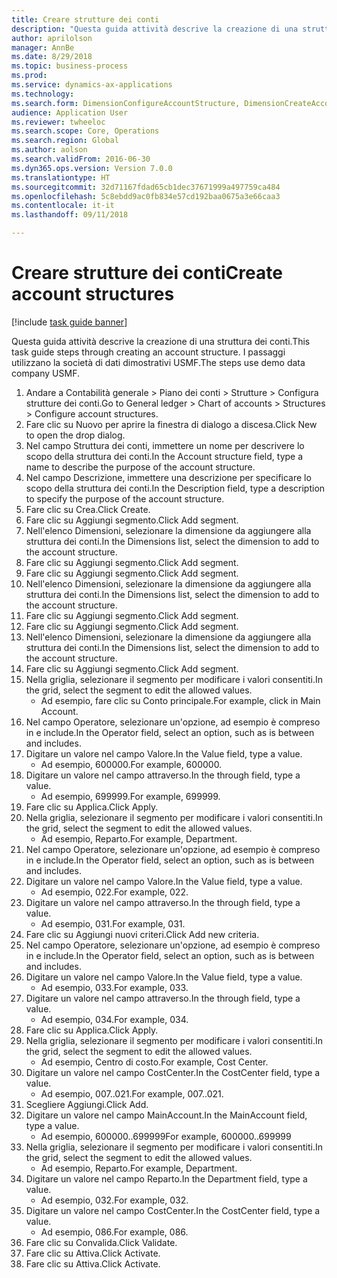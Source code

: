 ```yaml
--- 
title: Creare strutture dei conti
description: "Questa guida attività descrive la creazione di una struttura dei conti."
author: aprilolson
manager: AnnBe
ms.date: 8/29/2018
ms.topic: business-process
ms.prod: 
ms.service: dynamics-ax-applications
ms.technology: 
ms.search.form: DimensionConfigureAccountStructure, DimensionCreateAccountStructure, DimensionHierarchyAddLevel, DimensionHierarchyConstraintActivate
audience: Application User
ms.reviewer: twheeloc
ms.search.scope: Core, Operations
ms.search.region: Global
ms.author: aolson
ms.search.validFrom: 2016-06-30
ms.dyn365.ops.version: Version 7.0.0
ms.translationtype: HT
ms.sourcegitcommit: 32d71167fdad65cb1dec37671999a497759ca484
ms.openlocfilehash: 5c8ebdd9ac0fb834e57cd192baa0675a3e66caa3
ms.contentlocale: it-it
ms.lasthandoff: 09/11/2018

---
```

# <a name="create-account-structures"></a><span data-ttu-id="84210-103">Creare strutture dei conti</span><span class="sxs-lookup"><span data-stu-id="84210-103">Create account structures</span></span>

[!include [task guide banner](../../includes/task-guide-banner.md)]

<span data-ttu-id="84210-104">Questa guida attività descrive la creazione di una struttura dei conti.</span><span class="sxs-lookup"><span data-stu-id="84210-104">This task guide steps through creating an account structure.</span></span> <span data-ttu-id="84210-105">I passaggi utilizzano la società di dati dimostrativi USMF.</span><span class="sxs-lookup"><span data-stu-id="84210-105">The steps use demo data company USMF.</span></span>

1. <span data-ttu-id="84210-106">Andare a Contabilità generale > Piano dei conti > Strutture > Configura strutture dei conti.</span><span class="sxs-lookup"><span data-stu-id="84210-106">Go to General ledger > Chart of accounts > Structures > Configure account structures.</span></span>
2. <span data-ttu-id="84210-107">Fare clic su Nuovo per aprire la finestra di dialogo a discesa.</span><span class="sxs-lookup"><span data-stu-id="84210-107">Click New to open the drop dialog.</span></span>
3. <span data-ttu-id="84210-108">Nel campo Struttura dei conti, immettere un nome per descrivere lo scopo della struttura dei conti.</span><span class="sxs-lookup"><span data-stu-id="84210-108">In the Account structure field, type a name to describe the purpose of the account structure.</span></span>
4. <span data-ttu-id="84210-109">Nel campo Descrizione, immettere una descrizione per specificare lo scopo della struttura dei conti.</span><span class="sxs-lookup"><span data-stu-id="84210-109">In the Description field, type a description to specify the purpose of the account structure.</span></span>
5. <span data-ttu-id="84210-110">Fare clic su Crea.</span><span class="sxs-lookup"><span data-stu-id="84210-110">Click Create.</span></span>
6. <span data-ttu-id="84210-111">Fare clic su Aggiungi segmento.</span><span class="sxs-lookup"><span data-stu-id="84210-111">Click Add segment.</span></span>
7. <span data-ttu-id="84210-112">Nell'elenco Dimensioni, selezionare la dimensione da aggiungere alla struttura dei conti.</span><span class="sxs-lookup"><span data-stu-id="84210-112">In the Dimensions list, select the dimension to add to the account structure.</span></span>
8. <span data-ttu-id="84210-113">Fare clic su Aggiungi segmento.</span><span class="sxs-lookup"><span data-stu-id="84210-113">Click Add segment.</span></span>
9. <span data-ttu-id="84210-114">Fare clic su Aggiungi segmento.</span><span class="sxs-lookup"><span data-stu-id="84210-114">Click Add segment.</span></span>
10. <span data-ttu-id="84210-115">Nell'elenco Dimensioni, selezionare la dimensione da aggiungere alla struttura dei conti.</span><span class="sxs-lookup"><span data-stu-id="84210-115">In the Dimensions list, select the dimension to add to the account structure.</span></span>
11. <span data-ttu-id="84210-116">Fare clic su Aggiungi segmento.</span><span class="sxs-lookup"><span data-stu-id="84210-116">Click Add segment.</span></span>
12. <span data-ttu-id="84210-117">Fare clic su Aggiungi segmento.</span><span class="sxs-lookup"><span data-stu-id="84210-117">Click Add segment.</span></span>
13. <span data-ttu-id="84210-118">Nell'elenco Dimensioni, selezionare la dimensione da aggiungere alla struttura dei conti.</span><span class="sxs-lookup"><span data-stu-id="84210-118">In the Dimensions list, select the dimension to add to the account structure.</span></span>
14. <span data-ttu-id="84210-119">Fare clic su Aggiungi segmento.</span><span class="sxs-lookup"><span data-stu-id="84210-119">Click Add segment.</span></span>
15. <span data-ttu-id="84210-120">Nella griglia, selezionare il segmento per modificare i valori consentiti.</span><span class="sxs-lookup"><span data-stu-id="84210-120">In the grid, select the segment to edit the allowed values.</span></span>
    * <span data-ttu-id="84210-121">Ad esempio, fare clic su Conto principale.</span><span class="sxs-lookup"><span data-stu-id="84210-121">For example, click in Main Account.</span></span>  
16. <span data-ttu-id="84210-122">Nel campo Operatore, selezionare un'opzione, ad esempio è compreso in e include.</span><span class="sxs-lookup"><span data-stu-id="84210-122">In the Operator field, select an option, such as is between and includes.</span></span>
17. <span data-ttu-id="84210-123">Digitare un valore nel campo Valore.</span><span class="sxs-lookup"><span data-stu-id="84210-123">In the Value field, type a value.</span></span>
    * <span data-ttu-id="84210-124">Ad esempio, 600000.</span><span class="sxs-lookup"><span data-stu-id="84210-124">For example, 600000.</span></span>  
18. <span data-ttu-id="84210-125">Digitare un valore nel campo attraverso.</span><span class="sxs-lookup"><span data-stu-id="84210-125">In the through field, type a value.</span></span>
    * <span data-ttu-id="84210-126">Ad esempio, 699999.</span><span class="sxs-lookup"><span data-stu-id="84210-126">For example, 699999.</span></span>  
19. <span data-ttu-id="84210-127">Fare clic su Applica.</span><span class="sxs-lookup"><span data-stu-id="84210-127">Click Apply.</span></span>
20. <span data-ttu-id="84210-128">Nella griglia, selezionare il segmento per modificare i valori consentiti.</span><span class="sxs-lookup"><span data-stu-id="84210-128">In the grid, select the segment to edit the allowed values.</span></span>
    * <span data-ttu-id="84210-129">Ad esempio, Reparto.</span><span class="sxs-lookup"><span data-stu-id="84210-129">For example, Department.</span></span>  
21. <span data-ttu-id="84210-130">Nel campo Operatore, selezionare un'opzione, ad esempio è compreso in e include.</span><span class="sxs-lookup"><span data-stu-id="84210-130">In the Operator field, select an option, such as is between and includes.</span></span>
22. <span data-ttu-id="84210-131">Digitare un valore nel campo Valore.</span><span class="sxs-lookup"><span data-stu-id="84210-131">In the Value field, type a value.</span></span>
    * <span data-ttu-id="84210-132">Ad esempio, 022.</span><span class="sxs-lookup"><span data-stu-id="84210-132">For example, 022.</span></span>  
23. <span data-ttu-id="84210-133">Digitare un valore nel campo attraverso.</span><span class="sxs-lookup"><span data-stu-id="84210-133">In the through field, type a value.</span></span>
    * <span data-ttu-id="84210-134">Ad esempio, 031.</span><span class="sxs-lookup"><span data-stu-id="84210-134">For example, 031.</span></span>  
24. <span data-ttu-id="84210-135">Fare clic su Aggiungi nuovi criteri.</span><span class="sxs-lookup"><span data-stu-id="84210-135">Click Add new criteria.</span></span>
25. <span data-ttu-id="84210-136">Nel campo Operatore, selezionare un'opzione, ad esempio è compreso in e include.</span><span class="sxs-lookup"><span data-stu-id="84210-136">In the Operator field, select an option, such as is between and includes.</span></span>
26. <span data-ttu-id="84210-137">Digitare un valore nel campo Valore.</span><span class="sxs-lookup"><span data-stu-id="84210-137">In the Value field, type a value.</span></span>
    * <span data-ttu-id="84210-138">Ad esempio, 033.</span><span class="sxs-lookup"><span data-stu-id="84210-138">For example, 033.</span></span>  
27. <span data-ttu-id="84210-139">Digitare un valore nel campo attraverso.</span><span class="sxs-lookup"><span data-stu-id="84210-139">In the through field, type a value.</span></span>
    * <span data-ttu-id="84210-140">Ad esempio, 034.</span><span class="sxs-lookup"><span data-stu-id="84210-140">For example, 034.</span></span>  
28. <span data-ttu-id="84210-141">Fare clic su Applica.</span><span class="sxs-lookup"><span data-stu-id="84210-141">Click Apply.</span></span>
29. <span data-ttu-id="84210-142">Nella griglia, selezionare il segmento per modificare i valori consentiti.</span><span class="sxs-lookup"><span data-stu-id="84210-142">In the grid, select the segment to edit the allowed values.</span></span>
    * <span data-ttu-id="84210-143">Ad esempio, Centro di costo.</span><span class="sxs-lookup"><span data-stu-id="84210-143">For example, Cost Center.</span></span>  
30. <span data-ttu-id="84210-144">Digitare un valore nel campo CostCenter.</span><span class="sxs-lookup"><span data-stu-id="84210-144">In the CostCenter field, type a value.</span></span>
    * <span data-ttu-id="84210-145">Ad esempio, 007..021.</span><span class="sxs-lookup"><span data-stu-id="84210-145">For example, 007..021.</span></span>  
31. <span data-ttu-id="84210-146">Scegliere Aggiungi.</span><span class="sxs-lookup"><span data-stu-id="84210-146">Click Add.</span></span>
32. <span data-ttu-id="84210-147">Digitare un valore nel campo MainAccount.</span><span class="sxs-lookup"><span data-stu-id="84210-147">In the MainAccount field, type a value.</span></span>
    * <span data-ttu-id="84210-148">Ad esempio, 600000..699999</span><span class="sxs-lookup"><span data-stu-id="84210-148">For example, 600000..699999</span></span>  
33. <span data-ttu-id="84210-149">Nella griglia, selezionare il segmento per modificare i valori consentiti.</span><span class="sxs-lookup"><span data-stu-id="84210-149">In the grid, select the segment to edit the allowed values.</span></span>
    * <span data-ttu-id="84210-150">Ad esempio, Reparto.</span><span class="sxs-lookup"><span data-stu-id="84210-150">For example, Department.</span></span>  
34. <span data-ttu-id="84210-151">Digitare un valore nel campo Reparto.</span><span class="sxs-lookup"><span data-stu-id="84210-151">In the Department field, type a value.</span></span>
    * <span data-ttu-id="84210-152">Ad esempio, 032.</span><span class="sxs-lookup"><span data-stu-id="84210-152">For example, 032.</span></span>  
35. <span data-ttu-id="84210-153">Digitare un valore nel campo CostCenter.</span><span class="sxs-lookup"><span data-stu-id="84210-153">In the CostCenter field, type a value.</span></span>
    * <span data-ttu-id="84210-154">Ad esempio, 086.</span><span class="sxs-lookup"><span data-stu-id="84210-154">For example, 086.</span></span>  
36. <span data-ttu-id="84210-155">Fare clic su Convalida.</span><span class="sxs-lookup"><span data-stu-id="84210-155">Click Validate.</span></span>
37. <span data-ttu-id="84210-156">Fare clic su Attiva.</span><span class="sxs-lookup"><span data-stu-id="84210-156">Click Activate.</span></span>
38. <span data-ttu-id="84210-157">Fare clic su Attiva.</span><span class="sxs-lookup"><span data-stu-id="84210-157">Click Activate.</span></span>


